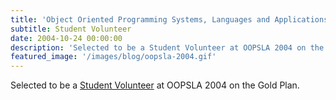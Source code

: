 ```yaml
---
title: 'Object Oriented Programming Systems, Languages and Applications (OOPSLA), Vancouver, BC, Canada'
subtitle: Student Volunteer 
date: 2004-10-24 00:00:00
description: 'Selected to be a Student Volunteer at OOPSLA 2004 on the Gold Plan'
featured_image: '/images/blog/oopsla-2004.gif'
---
```


Selected to be a [Student Volunteer](http://www.oopsla.org/oopsla-history/) at OOPSLA 2004 on the Gold Plan.
